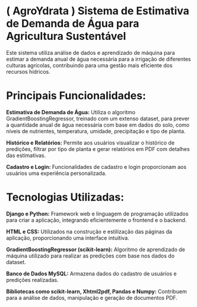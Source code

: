 # ( AgroYdrata ) Sistema de Estimativa de Demanda de Água para Agricultura Sustentável
Este sistema utiliza análise de dados e aprendizado de máquina para estimar a demanda anual de água necessária para a irrigação de diferentes culturas agrícolas, contribuindo para uma gestão mais eficiente dos recursos hídricos.


# Principais Funcionalidades:
__Estimativa de Demanda de Água:__ Utiliza o algoritmo GradientBoostingRegressor, treinado com um extenso dataset, para prever a quantidade anual de água necessária com base em dados do solo, como níveis de nutrientes, temperatura, umidade, precipitação e tipo de planta.

__Histórico e Relatórios:__ Permite aos usuários visualizar o histórico de predições, filtrar por tipo de planta e gerar relatórios em PDF com detalhes das estimativas.

__Cadastro e Login:__ Funcionalidades de cadastro e login proporcionam aos usuários uma experiência personalizada.

# Tecnologias Utilizadas:

__Django e Python:__ Framework web e linguagem de programação utilizados para criar a aplicação, integrando eficientemente o frontend e o backend.

__HTML e CSS:__ Utilizados na construção e estilização das páginas da aplicação, proporcionando uma interface intuitiva.

__GradientBoostingRegressor (scikit-learn):__ Algoritmo de aprendizado de máquina utilizado para realizar as predições com base nos dados do dataset.

__Banco de Dados MySQL:__ Armazena dados do cadastro de usuários e predições realizadas.

__Bibliotecas como scikit-learn, Xhtml2pdf, Pandas e Numpy:__ Contribuem para a análise de dados, manipulação e geração de documentos PDF.

